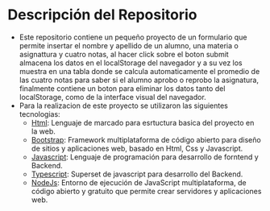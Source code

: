 # Descripción del Repositorio
- Este repositorio contiene un pequeño proyecto de un formulario que permite insertar el nombre y apellido  de un alumno, una materia o asignattura y cuatro notas, al hacer click sobre el boton submit almacena los datos en el localStorage del navegador y a su vez los muestra en una tabla donde se calcula automaticamente el promedio de las cuatro notas para saber si el alumno aprobo o reprobo la asignatura, finalmente contiene un boton para eliminar los datos tanto del localStorage, como de la interface visual del navegador.
- Para la realizacion de este proyecto se utilizaron las siguientes tecnologias:
  - [Html](https://developer.mozilla.org/es/docs/Web/HTML): Lenguaje de marcado para esrtuctura basica del proyecto en la web.
  - [Bootstrap](https://getbootstrap.com/): Framework multiplataforma de código abierto para diseño de sitios y aplicaciones web, basado en Html, Css y Javascript.
  - [Javascript](https://developer.mozilla.org/es/docs/Web/javascript): Lenguaje de programación para desarrollo de forntend y Backend.
  - [Typescript](https://www.typescriptlang.org/): Superset de javascript para desarrollo del Backend.
  - [NodeJs](https://nodejs.org/en): Entorno de ejecución de JavaScript multiplataforma, de código abierto y gratuito que permite crear servidores y aplicaciones web.
